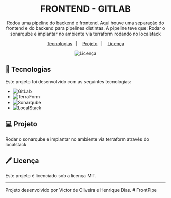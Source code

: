 <h1 align="center"> FRONTEND - GITLAB </h1>

<p align="center">
Rodou uma pipeline do backend e frontend. Aqui houve uma separação do frontend e do backend para pipelines distintas.
A pipeline teve que: Rodar o sonarqube e implantar no ambiente via terraform rodando no localstack <br/>
</p>

<p align="center">
  <a href="#-tecnologias">Tecnologias</a>&nbsp;&nbsp;&nbsp;|&nbsp;&nbsp;&nbsp;
  <a href="#-projeto">Projeto</a>&nbsp;&nbsp;&nbsp;|&nbsp;&nbsp;&nbsp;
  <a href="#%EF%B8%8F-licença">Licença</a>
</p>

<p align="center">
  <img alt="Licença" src="https://img.shields.io/static/v1?label=license&message=MIT&color=49AA26&labelColor=000000">
</p>

## 🚀 Tecnologias

Este projeto foi desenvolvido com as seguintes tecnologias:

- ![GitLab](https://img.shields.io/badge/-GitLab-0D1117?style=for-the-badge&logo=GitLab5&labelColor=0D1117)&nbsp;
- ![TerraForm](https://img.shields.io/badge/-TerraForm-0D1117?style=for-the-badge&logo=TerraForm5&labelColor=0D1117)&nbsp;
- ![Sonarqube](https://img.shields.io/badge/-sonarqube-0D1117?style=for-the-badge&logo=sonarqube5&labelColor=0D1117)&nbsp;
- ![LocalStack](https://img.shields.io/badge/-LocalStack-0D1117?style=for-the-badge&logo=LocalStack5&labelColor=0D1117)&nbsp;

## 💻 Projeto

Rodar o sonarqube e implantar no ambiente via terraform através do localstack

## 🖊️ Licença

Este projeto é licenciado sob a licença MIT.

---

Projeto desenvolvido por Victor de Oliveira e Henrique Dias.
#   F r o n t P i p e  
 